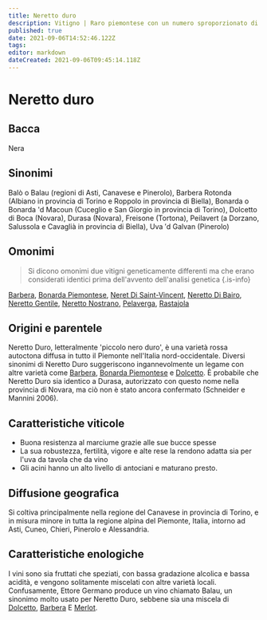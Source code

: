 ```yaml
---
title: Neretto duro
description: Vitigno | Raro piemontese con un numero sproporzionato di sinonimi.
published: true
date: 2021-09-06T14:52:46.122Z
tags: 
editor: markdown
dateCreated: 2021-09-06T09:45:14.118Z
---
```


# Neretto duro

## Bacca
Nera
## Sinonimi
Balò o Balau (regioni di Asti, Canavese e Pinerolo), Barbera Rotonda (Albiano in provincia di Torino e Roppolo in provincia di Biella), Bonarda o Bonarda 'd Macoun (Cuceglio e San Giorgio in provincia di Torino), Dolcetto di Boca (Novara), Durasa (Novara), Freisone (Tortona), Peilavert (a Dorzano, Salussola e Cavaglià in provincia di Biella), Uva ′d Galvan (Pinerolo)

## Omonimi
> Si dicono omonimi due vitigni geneticamente differenti ma che erano considerati identici prima dell'avvento dell'analisi genetica
{.is-info}

[Barbera](/vitigni/barbera), [Bonarda Piemontese](/vitigni/bonarda-piemontese), [Neret Di Saint-Vincent](/vitigni/neret-di-saint-vincent), [Neretto Di Bairo](/vitigni/neretto-di-bairo), [Neretto Gentile](/vitigni/neretto-gentile), [Neretto Nostrano](/vitigni/neretto-nostrano), [Pelaverga](/vitigni/pelaverga), [Rastajola](/vitigni/rastajola)

## Origini e parentele
Neretto Duro, letteralmente 'piccolo nero duro', è una varietà rossa autoctona diffusa in tutto il Piemonte nell'Italia nord-occidentale. Diversi sinonimi di Neretto Duro suggeriscono ingannevolmente un legame con altre varietà come [Barbera](/vitigni/barbera), [Bonarda Piemontese](/vitigni/bonarda-piemontese) e [Dolcetto](/vitigni/dolcetto). È probabile che Neretto Duro sia identico a Durasa, autorizzato con questo nome nella provincia di Novara, ma ciò non è stato ancora confermato (Schneider e Mannini 2006).


## Caratteristiche viticole
- Buona resistenza al marciume grazie alle sue bucce spesse 
- La sua robustezza, fertilità, vigore e alte rese la rendono adatta sia per l'uva da tavola che da vino 
- Gli acini hanno un alto livello di antociani e maturano presto.

## Diffusione geografica
Si coltiva principalmente nella regione del Canavese in provincia di Torino, e in misura minore in tutta la regione alpina del Piemonte, Italia, intorno ad Asti, Cuneo, Chieri, Pinerolo e Alessandria. 

## Caratteristiche enologiche
I vini sono sia fruttati che speziati, con bassa gradazione alcolica e bassa acidità, e vengono solitamente miscelati con altre varietà locali. Confusamente, Ettore Germano produce un vino chiamato Balau, un sinonimo molto usato per Neretto Duro, sebbene sia una miscela di [Dolcetto](/vitigni/dolcetto), [Barbera](/vitigni/barbera) E [Merlot](/vitigni/merlot).